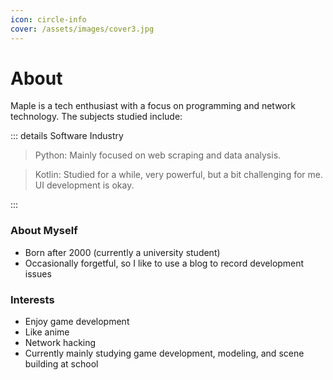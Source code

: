 ```yaml
---
icon: circle-info
cover: /assets/images/cover3.jpg
---
```


# About

Maple is a tech enthusiast with a focus on programming and network technology. The subjects studied include:

::: details Software Industry

> Python: Mainly focused on web scraping and data analysis.

> Kotlin: Studied for a while, very powerful, but a bit challenging for me. UI development is okay.

:::

### About Myself

- Born after 2000 (currently a university student)
- Occasionally forgetful, so I like to use a blog to record development issues

### Interests

- Enjoy game development
- Like anime
- Network hacking
- Currently mainly studying game development, modeling, and scene building at school
